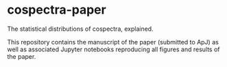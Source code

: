 # cospectra-paper
The statistical distributions of cospectra, explained.

This repository contains the manuscript of the paper (submitted to ApJ) as well as associated Jupyter notebooks reproducing all figures and results of the paper.
